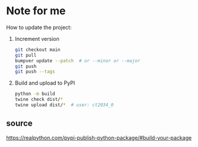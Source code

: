 # Note for me

How to update the project:

1. Increment version

    ```bash
    git checkout main
    git pull
    bumpver update --patch  # or --minor or --major
    git push
    git push --tags
    ```

1. Build and upload to PyPI

    ```bash
    python -m build
    twine check dist/*
    twine upload dist/*  # user: ct2034_0
    ```

## source

<https://realpython.com/pypi-publish-python-package/#build-your-package>
